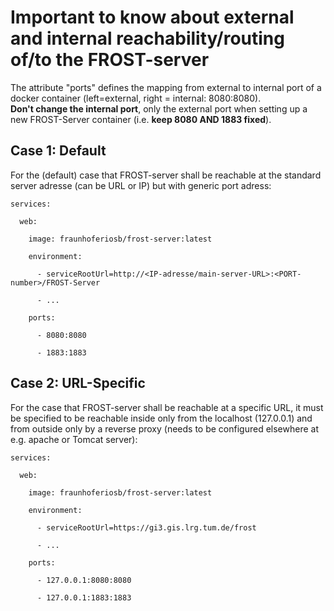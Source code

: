 # Important to know about external and internal reachability/routing of/to the FROST-server 

The attribute "ports" defines the mapping from external to internal port of a docker container (left=external, right = internal: 8080:8080). <br/>
**Don't change the internal port**, only the external port when setting up a new FROST-Server container (i.e. **keep 8080 AND 1883 fixed**).

## Case 1: Default
For the (default) case that FROST-server shall be reachable at the standard server adresse (can be URL or IP) but with generic port adress:

    services:

      web:

        image: fraunhoferiosb/frost-server:latest

        environment:

          - serviceRootUrl=http://<IP-adresse/main-server-URL>:<PORT-number>/FROST-Server

          - ...

        ports:

          - 8080:8080

          - 1883:1883


## Case 2: URL-Specific
For the case that FROST-server shall be reachable at a specific URL, it must be specified to be reachable inside only from the localhost (127.0.0.1) and from outside only by a reverse proxy (needs to be configured elsewhere at e.g. apache or Tomcat server):


    services:
  
      web:

        image: fraunhoferiosb/frost-server:latest

        environment:

          - serviceRootUrl=https://gi3.gis.lrg.tum.de/frost

          - ...

        ports:

          - 127.0.0.1:8080:8080

          - 127.0.0.1:1883:1883
        

